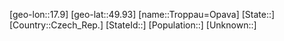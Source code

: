 ﻿---
location: [49.93,17.9]
type: City
tags:
- geo/City


SpocWebEntityId: 35006
isDeleted: false
confidential: public

---
[geo-lon::17.9]
[geo-lat::49.93]
[name::Troppau=Opava]
[State::]
[Country::Czech_Rep.]
[StateId::]
[Population::]
[Unknown::]

